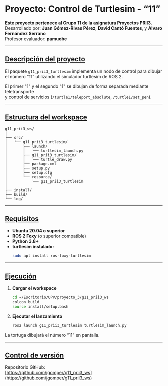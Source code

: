 # Proyecto: Control de Turtlesim - “11” <!-- Título principal -->

**Este proyecto pertenece al Grupo 11 de la asignatura Proyectos PRII3.**  
Desarrollado por: **Juan Gómez-Rivas Pérez**, **David Cantó Fuentes**, y **Alvaro Fernández Serrano**  
Profesor evaluador: **pamuobe**

---

## <u>Descripción del proyecto</u>

El paquete `g11_prii3_turtlesim` implementa un nodo de control para dibujar el número “11” utilizando el simulador turtlesim de ROS 2.

El primer "1" y el segundo "1" se dibujan de forma separada mediante teletransporte  
y control de servicios (`/turtle1/teleport_absolute`, `/turtle1/set_pen`).

---

## <u>Estructura del workspace</u>

```
g11_prii3_ws/
│
├── src/
│   └── g11_prii3_turtlesim/
│       ├── launch/
│       │   └── turtlesim_launch.py
│       ├── g11_prii3_turtlesim/
│       │   └── turtle_draw.py
│       ├── package.xml
│       ├── setup.py
│       ├── setup.cfg
│       └── resource/
│           └── g11_prii3_turtlesim
│
├── install/
├── build/
└── log/
```

---

## <u>Requisitos</u>

- **Ubuntu 20.04 o superior**
- **ROS 2 Foxy** (o superior compatible)
- **Python 3.8+**
- **turtlesim instalado:**
  ```bash
  sudo apt install ros-foxy-turtlesim
  ```

---

## <u>Ejecución</u>

1. **Cargar el workspace**
    ```bash
    cd ~/Escritorio/UPV/proyecto_3/g11_prii3_ws
    colcon build
    source install/setup.bash
    ```
2. **Ejecutar el lanzamiento**
    ```bash
    ros2 launch g11_prii3_turtlesim turtlesim_launch.py
    ```

La tortuga dibujará el número “11” en pantalla.

---

## <u>Control de versión</u>

Repositorio GitHub:  
[https://github.com/jgomper/g11_prii3_ws](https://github.com/jgomper/g11_prii3_ws)




















